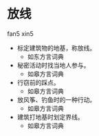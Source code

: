 



# 放线
fan5 xin5
+ 标定建筑物的地基，称放线。
  * 如东方言词典
+ 秘密活动时找当地人参与。
  * 如皋方言词典
+ 行窃前的踩点。
  * 如皋方言词典
+ 放风筝、钓鱼时的一种行动。
  * 如皋方言词典
+ 建筑打地基时划定界线。
  * 如皋方言词典
